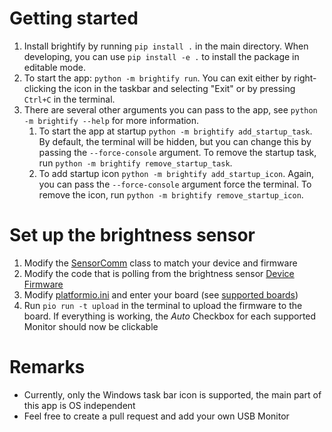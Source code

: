 # Getting started
1. Install brightify by running `pip install .` in the main directory. When developing, you can use `pip install -e .` to install the package in editable mode.
2. To start the app: `python -m brightify run`. You can exit either by right-clicking the icon in the taskbar and selecting "Exit" or by pressing `Ctrl+C` in the terminal.
3. There are several other arguments you can pass to the app, see `python -m brightify --help` for more information.
   1. To start the app at startup `python -m brightify add_startup_task`. By default, the terminal will be hidden, but you can change this by passing the `--force-console` argument.
   To remove the startup task, run `python -m brightify remove_startup_task`.
   2. To add startup icon `python -m brightify add_startup_icon`. Again, you can pass the `--force-console` argument force the terminal.
   To remove the icon, run `python -m brightify remove_startup_icon`.

# Set up the brightness sensor
1. Modify the [SensorComm](brightify/SensorComm.py) class to match your device and firmware
2. Modify the code that is polling from the brightness sensor [Device Firmware](brightify/sensor_firmware/src)
3. Modify [platformio.ini](brightify/sensor_firmware/platformio.ini) and enter your board (see [supported boards](https://docs.platformio.org/en/latest/boards/index.html))
4. Run `pio run -t upload` in the terminal to upload the firmware to the board.
If everything is working, the *Auto* Checkbox for each supported Monitor should now be clickable 


# Remarks
+ Currently, only the Windows task bar icon is supported, the main part of this app is OS independent
+ Feel free to create a pull request and add your own USB Monitor


